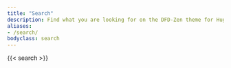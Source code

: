```yaml
---
title: "Search"
description: Find what you are looking for on the DFD-Zen theme for Hugo demo site.
aliases:
- /search/
bodyclass: search
---
```


{{< search >}}